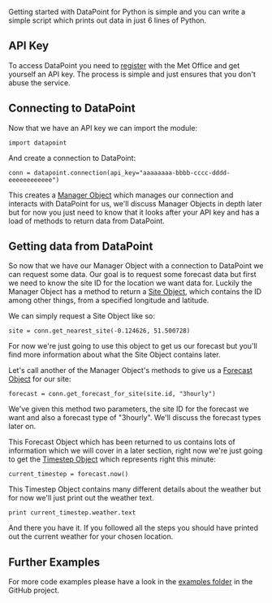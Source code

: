 Getting started with DataPoint for Python is simple and you can write a simple
script which prints out data in just 6 lines of Python.

## API Key

To access DataPoint you need to [register][1] with the Met Office and get yourself an
API key. The process is simple and just ensures that you don't abuse the service.

## Connecting to DataPoint

Now that we have an API key we can import the module:

```
import datapoint
```

And create a connection to DataPoint:

```
conn = datapoint.connection(api_key="aaaaaaaa-bbbb-cccc-dddd-eeeeeeeeeeee")
```

This creates a [Manager Object](objects.md#manager) which manages our connection
and interacts with DataPoint for us, we'll discuss Manager Objects in depth later
but for now you just need to know that it looks after your API key and has a load
of methods to return data from DataPoint.

## Getting data from DataPoint

So now that we have our Manager Object with a connection to DataPoint we can request
some data. Our goal is to request some forecast data but first we need to know the
site ID for the location we want data for. Luckily the Manager Object has a method
to return a [Site Object](objects.md#site), which contains the ID among other things,
from a specified longitude and latitude.

We can simply request a Site Object like so:

```
site = conn.get_nearest_site(-0.124626, 51.500728)
```

For now we're just going to use this object to get us our forecast but you'll find
more information about what the Site Object contains later.

Let's call another of the Manager Object's methods to give us a [Forecast Object](objects.md#forecast)
for our site:

```
forecast = conn.get_forecast_for_site(site.id, "3hourly")
```

We've given this method two parameters, the site ID for the forecast we want and
also a forecast type of "3hourly". We'll discuss the forecast types later on.

This Forecast Object which has been returned to us contains lots of information
which we will cover in a later section, right now we're just going to get the
[Timestep Object](objects.md#timestep) which represents right this minute:

```
current_timestep = forecast.now()
```

This Timestep Object contains many different details about the weather but for
now we'll just print out the weather text.

```
print current_timestep.weather.text
```

And there you have it. If you followed all the steps you should have printed out
the current weather for your chosen location.

## Further Examples

For more code examples please have a look in the [examples folder][2] in the GitHub
project.


[1]: http://www.metoffice.gov.uk/datapoint/API
[2]: https://github.com/jacobtomlinson/datapoint-python/tree/master/examples
